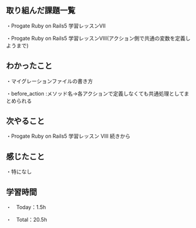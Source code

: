 ## 取り組んだ課題一覧
・Progate Ruby on Rails5 学習レッスンVII

・Progate Ruby on Rails5 学習レッスンVIII(アクション側で共通の変数を定義しようまで)

## わかったこと
・マイグレーションファイルの書き方

・before_action :メソッド名→各アクションで定義しなくても共通処理としてまとめられる

## 次やること
・Progate Ruby on Rails5 学習レッスン VIII 続きから 

## 感じたこと
・特になし

## 学習時間
・　Today：1.5h

・　Total：20.5h
